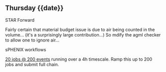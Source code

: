 ## Thursday {{date}}

STAR Forward

Fairly certain that material budget issue is due to air being counted in the volume... (it's a surprisingly large contribution...)  So mdify the agml checker to allow one to ignore air...

sPHENIX workflows

[20 jobs @ 200 events](https://panda-doma.cern.ch/tasks/?jeditaskid=133204|133201) running over a 4h timescale.  Ramp this up to 200 jobs and submit full chain.

